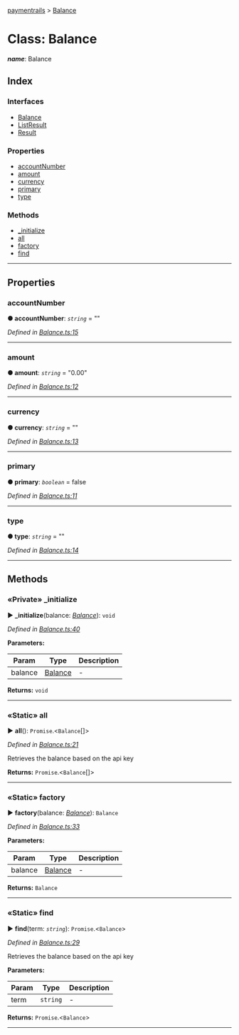 [paymentrails](../README.md) > [Balance](../classes/balance.md)



# Class: Balance

*__name__*: Balance


## Index

### Interfaces

* [Balance](../interfaces/balance.balance-1.md)
* [ListResult](../interfaces/balance.listresult.md)
* [Result](../interfaces/balance.result.md)


### Properties

* [accountNumber](balance.md#accountnumber)
* [amount](balance.md#amount)
* [currency](balance.md#currency)
* [primary](balance.md#primary)
* [type](balance.md#type)


### Methods

* [_initialize](balance.md#_initialize)
* [all](balance.md#all)
* [factory](balance.md#factory)
* [find](balance.md#find)



---
## Properties
<a id="accountnumber"></a>

###  accountNumber

**●  accountNumber**:  *`string`*  = ""

*Defined in [Balance.ts:15](https://github.com/PaymentRails/javascript-sdk/blob/9b4ee77/lib/Balance.ts#L15)*





___

<a id="amount"></a>

###  amount

**●  amount**:  *`string`*  = "0.00"

*Defined in [Balance.ts:12](https://github.com/PaymentRails/javascript-sdk/blob/9b4ee77/lib/Balance.ts#L12)*





___

<a id="currency"></a>

###  currency

**●  currency**:  *`string`*  = ""

*Defined in [Balance.ts:13](https://github.com/PaymentRails/javascript-sdk/blob/9b4ee77/lib/Balance.ts#L13)*





___

<a id="primary"></a>

###  primary

**●  primary**:  *`boolean`*  = false

*Defined in [Balance.ts:11](https://github.com/PaymentRails/javascript-sdk/blob/9b4ee77/lib/Balance.ts#L11)*





___

<a id="type"></a>

###  type

**●  type**:  *`string`*  = ""

*Defined in [Balance.ts:14](https://github.com/PaymentRails/javascript-sdk/blob/9b4ee77/lib/Balance.ts#L14)*





___


## Methods
<a id="_initialize"></a>

### «Private» _initialize

► **_initialize**(balance: *[Balance](../interfaces/balance.balance-1.md)*): `void`



*Defined in [Balance.ts:40](https://github.com/PaymentRails/javascript-sdk/blob/9b4ee77/lib/Balance.ts#L40)*



**Parameters:**

| Param | Type | Description |
| ------ | ------ | ------ |
| balance | [Balance](../interfaces/balance.balance-1.md)   |  - |





**Returns:** `void`





___

<a id="all"></a>

### «Static» all

► **all**(): `Promise`.<`Balance`[]>



*Defined in [Balance.ts:21](https://github.com/PaymentRails/javascript-sdk/blob/9b4ee77/lib/Balance.ts#L21)*



Retrieves the balance based on the api key




**Returns:** `Promise`.<`Balance`[]>





___

<a id="factory"></a>

### «Static» factory

► **factory**(balance: *[Balance](../interfaces/balance.balance-1.md)*): `Balance`



*Defined in [Balance.ts:33](https://github.com/PaymentRails/javascript-sdk/blob/9b4ee77/lib/Balance.ts#L33)*



**Parameters:**

| Param | Type | Description |
| ------ | ------ | ------ |
| balance | [Balance](../interfaces/balance.balance-1.md)   |  - |





**Returns:** `Balance`





___

<a id="find"></a>

### «Static» find

► **find**(term: *`string`*): `Promise`.<`Balance`>



*Defined in [Balance.ts:29](https://github.com/PaymentRails/javascript-sdk/blob/9b4ee77/lib/Balance.ts#L29)*



Retrieves the balance based on the api key


**Parameters:**

| Param | Type | Description |
| ------ | ------ | ------ |
| term | `string`   |  - |





**Returns:** `Promise`.<`Balance`>





___


